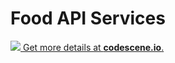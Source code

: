 # Food API Services #


[![](https://codescene.io/projects/2681/status.svg) Get more details at **codescene.io**.](https://codescene.io/projects/2681/jobs/latest-successful/results)
